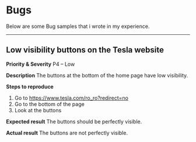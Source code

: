 # Bugs

Below are some Bug samples that i wrote in my experience.

-----------------

## Low visibility buttons on the Tesla website

**Priority & Severity**
P4 – Low

**Description**
The buttons at the bottom of the home page have low visibility.

**Steps to reproduce**
1.  Go to https://www.tesla.com/ro_ro?redirect=no
2.  Go to the bottom of the page
3. Look at the buttons

**Expected result**
The buttons should be perfectly visible.

**Actual result**
The buttons are not perfectly visible.
